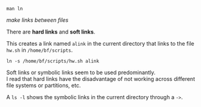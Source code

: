 `man ln`

*make links between files*

There are **hard links** and **soft links**.

This creates a link named `alink` in the current directory that links to the file `hw.sh` in `/home/bf/scripts`.
```
ln -s /home/bf/scripts/hw.sh alink
```

Soft links or symbolic links seem to be used predominantly.\
I read that hard links have the disadvantage of not working across different file systems or partitions, etc.

A `ls -l` shows the symbolic links in the current directory through a `->`.
